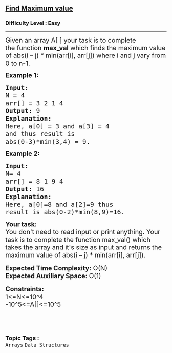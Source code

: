 <h2><a href="https://practice.geeksforgeeks.org/problems/find-maximum-value/1?page=1&difficulty[]=0&status[]=unsolved&sortBy=difficulty">Find Maximum value</a></h2><h3>Difficulty Level : Easy</h3><hr><div class="problems_problem_content__Xm_eO"><p><span style="font-size:20px">Given an array A[ ] your task is to complete the&nbsp;function&nbsp;<strong>max_val</strong>&nbsp;which&nbsp;finds the maximum value of abs(i – j) * min(arr[i], arr[j]) where i and j vary from 0 to n-1.&nbsp;</span></p>

<p><strong><span style="font-size:20px">Example 1:</span></strong></p>

<pre><strong><span style="font-size:20px">Input:</span></strong>
<span style="font-size:20px">N = 4
arr[] = 3 2 1 4</span>
<span style="font-size:20px"><strong>Output:</strong> 9</span>
<strong><span style="font-size:20px">Explanation:</span></strong>
<span style="font-size:20px">Here, a[0] = 3 and a[3] = 4 
and thus result is  
abs(0-3)*min(3,4) = 9.</span></pre>

<p><strong><span style="font-size:20px">Example 2:</span></strong></p>

<pre><strong><span style="font-size:20px">Input:</span></strong>
<span style="font-size:20px">N= 4
arr[] = 8 1 9 4</span>
<span style="font-size:20px"><strong>Output:</strong> 16</span>
<strong><span style="font-size:20px">Explanation:</span></strong>
<span style="font-size:20px">Here, a[0]=8 and a[2]=9 thus 
result is abs(0-2)*min(8,9)=16. </span></pre>

<div><strong><span style="font-size:20px">Your task:</span></strong></div>

<div><span style="font-size:20px">You don't need to read input or print anything. Your task is to complete the function max_val() which takes the array and it's size as input and returns the maximum value&nbsp;of abs(i – j) * min(arr[i], arr[j]).</span></div>

<div>&nbsp;</div>

<div><span style="font-size:20px"><strong>Expected Time Complexity:</strong>&nbsp;O(N)</span></div>

<div><strong><span style="font-size:20px">Expected Auxiliary Space: </span></strong><span style="font-size:20px">O(1)</span></div>

<div>&nbsp;</div>

<div><span style="font-size:20px"><strong>Constraints:</strong><br>
1&lt;=N&lt;=10^4<br>
-10^5&lt;=A[]&lt;=10^5</span><br>
<br>
<br>
&nbsp;</div>
</div><br><p><span style=font-size:18px><strong>Topic Tags : </strong><br><code>Arrays</code>&nbsp;<code>Data Structures</code>&nbsp;